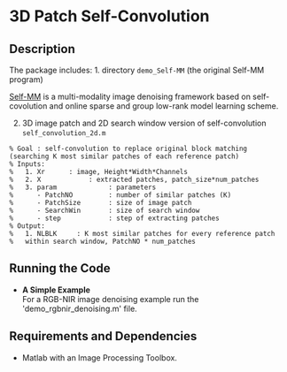 # 3D Patch Self-Convolution

Description
-----

The package includes: 1. directory `demo_Self-MM` (the original Self-MM program)

[Self-MM](https://arxiv.org/abs/2006.13714) is a multi-modality image denoising framework based on self-covolution and online sparse and group low-rank model learning scheme.

2. 3D image patch and 2D search window version of self-convolution `self_convolution_2d.m`

```
% Goal : self-convolution to replace original block matching (searching K most similar patches of each reference patch)
% Inputs:
%   1. Xr      : image, Height*Width*Channels
%   2. X            : extracted patches, patch_size*num_patches
%   3. param             : parameters
%      - PatchNO         : number of similar patches (K)
%      - PatchSize       : size of image patch
%      - SearchWin       : size of search window
%      - step            : step of extracting patches
% Output:
%   1. NLBLK     : K most similar patches for every reference patch
%   within search window, PatchNO * num_patches
```


Running the Code
-----

- **A Simple Example**<br />
  For a RGB-NIR image denoising example run the 'demo_rgbnir_denoising.m' file.

Requirements and Dependencies
-----

- Matlab with an Image Processing Toolbox.
